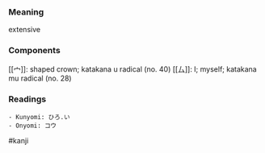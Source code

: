 ### Meaning

extensive

### Components

[[宀]]: shaped crown; katakana u radical (no. 40) [[厶]]: I; myself; katakana mu radical (no. 28)

### Readings

```
- Kunyomi: ひろ.い
- Onyomi: コウ
```

#kanji